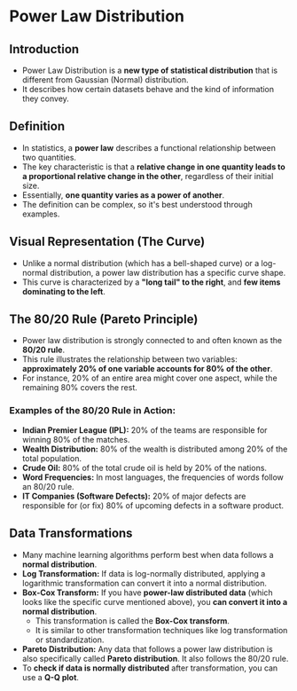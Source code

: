 # Power Law Distribution

## Introduction
*   Power Law Distribution is a **new type of statistical distribution** that is different from Gaussian (Normal) distribution.
*   It describes how certain datasets behave and the kind of information they convey.

## Definition
*   In statistics, a **power law** describes a functional relationship between two quantities.
*   The key characteristic is that a **relative change in one quantity leads to a proportional relative change in the other**, regardless of their initial size.
*   Essentially, **one quantity varies as a power of another**.
*   The definition can be complex, so it's best understood through examples.

## Visual Representation (The Curve)
*   Unlike a normal distribution (which has a bell-shaped curve) or a log-normal distribution, a power law distribution has a specific curve shape.
*   This curve is characterized by a **"long tail" to the right**, and **few items dominating to the left**.

## The 80/20 Rule (Pareto Principle)
*   Power law distribution is strongly connected to and often known as the **80/20 rule**.
*   This rule illustrates the relationship between two variables: **approximately 20% of one variable accounts for 80% of the other**.
*   For instance, 20% of an entire area might cover one aspect, while the remaining 80% covers the rest.

### Examples of the 80/20 Rule in Action:
*   **Indian Premier League (IPL):** 20% of the teams are responsible for winning 80% of the matches.
*   **Wealth Distribution:** 80% of the wealth is distributed among 20% of the total population.
*   **Crude Oil:** 80% of the total crude oil is held by 20% of the nations.
*   **Word Frequencies:** In most languages, the frequencies of words follow an 80/20 rule.
*   **IT Companies (Software Defects):** 20% of major defects are responsible for (or fix) 80% of upcoming defects in a software product.

## Data Transformations
*   Many machine learning algorithms perform best when data follows a **normal distribution**.
*   **Log Transformation:** If data is log-normally distributed, applying a logarithmic transformation can convert it into a normal distribution.
*   **Box-Cox Transform:** If you have **power-law distributed data** (which looks like the specific curve mentioned above), you **can convert it into a normal distribution**.
    *   This transformation is called the **Box-Cox transform**.
    *   It is similar to other transformation techniques like log transformation or standardization.
*   **Pareto Distribution:** Any data that follows a power law distribution is also specifically called **Pareto distribution**. It also follows the 80/20 rule.
*   To **check if data is normally distributed** after transformation, you can use a **Q-Q plot**.
